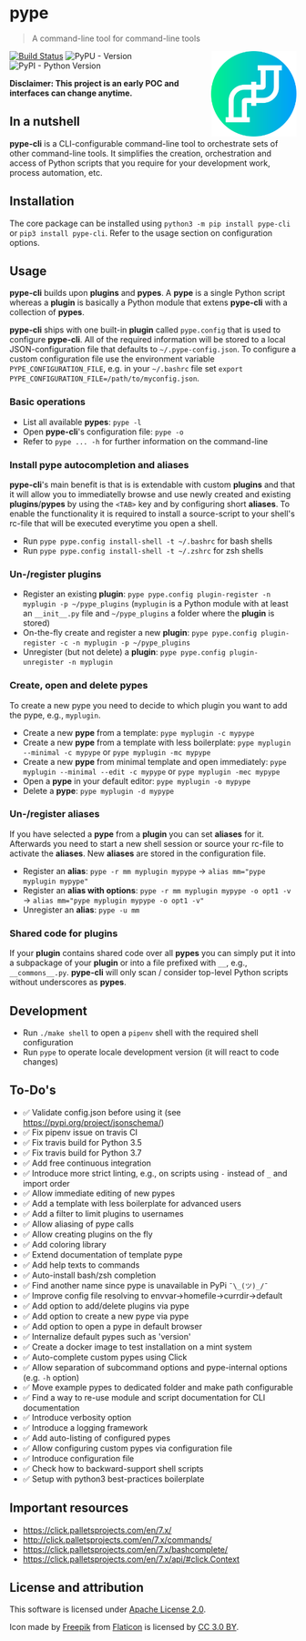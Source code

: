 # pype

> A command-line tool for command-line tools
<img align="right" src="res/icon.png" alt="alt text" width="150" height="150">

[![Build Status](https://travis-ci.org/BastiTee/pype.svg?branch=develop)](https://travis-ci.org/BastiTee/pype)
![PyPU - Version](https://img.shields.io/pypi/v/pype-cli.svg)
![PyPI - Python Version](https://img.shields.io/pypi/pyversions/pype-cli.svg)

__Disclaimer: This project is an early POC and interfaces can change anytime.__

## In a nutshell

__pype-cli__ is a CLI-configurable command-line tool to orchestrate sets of other command-line tools. It simplifies the creation, orchestration and access of Python scripts that you require for your development work, process automation, etc.

## Installation

The core package can be installed using `python3 -m pip install pype-cli` or `pip3 install pype-cli`. Refer to the usage section on configuration options.

## Usage

__pype-cli__ builds upon __plugins__ and __pypes__. A __pype__ is a single Python script whereas a __plugin__ is basically a Python module that extens __pype-cli__ with a collection of __pypes__.

__pype-cli__ ships with one built-in __plugin__ called `pype.config` that is used to configure __pype-cli__. All of the required information will be stored to a local JSON-configuration file that defaults to `~/.pype-config.json`. To configure a custom configuration file use the environment variable `PYPE_CONFIGURATION_FILE`, e.g. in your `~/.bashrc` file set `export PYPE_CONFIGURATION_FILE=/path/to/myconfig.json`.

### Basic operations

* List all available __pypes__: `pype -l`
* Open __pype-cli__'s configuration file: `pype -o`
* Refer to `pype ... -h` for further information on the command-line

### Install pype autocompletion and aliases

__pype-cli__'s main benefit is that is is extendable with custom __plugins__ and that it will allow you to immediatelly browse and use newly created and existing __plugins__/__pypes__ by using the `<TAB>` key and by configuring short __aliases__. To enable the functionality it is required to install a source-script to your shell's rc-file that will be executed everytime you open a shell.

* Run `pype pype.config install-shell -t ~/.bashrc` for bash shells
* Run `pype pype.config install-shell -t ~/.zshrc` for zsh shells

### Un-/register plugins

* Register an existing __plugin__: `pype pype.config plugin-register -n myplugin -p ~/pype_plugins` (`myplugin` is a Python module with at least an `__init__.py` file and `~/pype_plugins` a folder where the __plugin__ is stored)
* On-the-fly create and register a new __plugin__: `pype pype.config plugin-register -c -n myplugin -p ~/pype_plugins`
* Unregister (but not delete) a __plugin__: `pype pype.config plugin-unregister -n myplugin`

### Create, open and delete pypes

To create a new pype you need to decide to which plugin you want to add the pype, e.g., `myplugin`.

* Create a new __pype__ from a template: `pype myplugin -c mypype`
* Create a new __pype__ from a template with less boilerplate: `pype myplugin --minimal -c mypype` or `pype myplugin -mc mypype`
* Create a new __pype__ from minimal template and open immediately: `pype myplugin --minimal --edit -c mypype` or `pype myplugin -mec mypype`
* Open a __pype__ in your default editor: `pype myplugin -o mypype`
* Delete a __pype__: `pype myplugin -d mypype`

### Un-/register aliases

If you have selected a __pype__ from a __plugin__ you can set __aliases__ for it. Afterwards you need to start a new shell session or source your rc-file to activate the __aliases__. New __aliases__ are stored in the configuration file.

* Register an __alias__: `pype -r mm myplugin mypype` → `alias mm="pype myplugin mypype"`
* Register an __alias with options__: `pype -r mm myplugin mypype -o opt1 -v` → `alias mm="pype myplugin mypype -o opt1 -v"`
* Unregister an __alias__: `pype -u mm`

### Shared code for plugins

If your __plugin__ contains shared code over all __pypes__ you can simply put it into a subpackage of your __plugin__ or into a file prefixed with `__`, e.g., `__commons__.py`. __pype-cli__ will only scan / consider top-level Python scripts without underscores as __pypes__.

## Development

* Run `./make shell` to open a `pipenv` shell with the required shell configuration
* Run `pype` to operate locale development version (it will react to code changes)

## To-Do's

* ✅️ Validate config.json before using it (see <https://pypi.org/project/jsonschema/>)
* ✅️ Fix pipenv issue on travis CI
* ✅️ Fix travis build for Python 3.5
* ✅️ Fix travis build for Python 3.7
* ✅️ Add free continuous integration
* ✅ Introduce more strict linting, e.g., on scripts using `-` instead of `_` and import order
* ✅ Allow immediate editing of new pypes
* ✅️ Add a template with less boilerplate for advanced users
* ✅ Add a filter to limit plugins to usernames
* ✅ Allow aliasing of pype calls
* ✅ Allow creating plugins on the fly
* ✅ Add coloring library
* ✅ Extend documentation of template pype
* ✅ Add help texts to commands
* ✅ Auto-install bash/zsh completion
* ✅ Find another name since pype is unavailable in PyPi `¯\_(ツ)_/¯`
* ✅ Improve config file resolving to envvar->homefile->currdir->default
* ✅ Add option to add/delete plugins via pype
* ✅ Add option to create a new pype via pype
* ✅ Add option to open a pype in default browser
* ✅ Internalize default pypes such as 'version'
* ✅ Create a docker image to test installation on a mint system
* ✅ Auto-complete custom pypes using Click
* ✅ Allow separation of subcommand options and pype-internal options (e.g. `-h` option)
* ✅ Move example pypes to dedicated folder and make path configurable
* ✅ Find a way to re-use module and script documentation for CLI documentation
* ✅ Introduce verbosity option
* ✅ Introduce a logging framework
* ✅ Add auto-listing of configured pypes
* ✅ Allow configuring custom pypes via configuration file
* ✅ Introduce configuration file
* ✅ Check how to backward-support shell scripts
* ✅ Setup with python3 best-practices boilerplate

## Important resources

* <https://click.palletsprojects.com/en/7.x/>
* <http://click.palletsprojects.com/en/7.x/commands/>
* <https://click.palletsprojects.com/en/7.x/bashcomplete/>
* <https://click.palletsprojects.com/en/7.x/api/#click.Context>

## License and attribution

This software is licensed under [Apache License 2.0](LICENSE.txt).

Icon made by [Freepik](https://www.freepik.com/) from [Flaticon](https://www.flaticon.com/free-icon/pipeline_1432915) is licensed by [CC 3.0 BY](http://creativecommons.org/licenses/by/3.0/).
